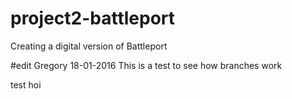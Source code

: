 # project2-battleport
Creating a digital version of Battleport

#edit Gregory 18-01-2016
This is a test to see how branches work

test
hoi
